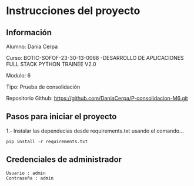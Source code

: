 # Instrucciones del proyecto

## Información
Alumno: Dania Cerpa

Curso: BOTIC-SOFOF-23-30-13-0068 -DESARROLLO DE APLICACIONES FULL STACK PYTHON TRAINEE V2.0

Modulo: 6

Tipo: Prueba de consolidación 

Repositorio Github: https://github.com/DaniaCerpa/P-consolidacion-M6.git


## Pasos para iniciar el proyecto
1.- Instalar las dependecias desde requirements.txt usando el comando...
```
pip install -r requirements.txt
```

## Credenciales de administrador
```
Usuario : admin
Contraseña : admin
```


